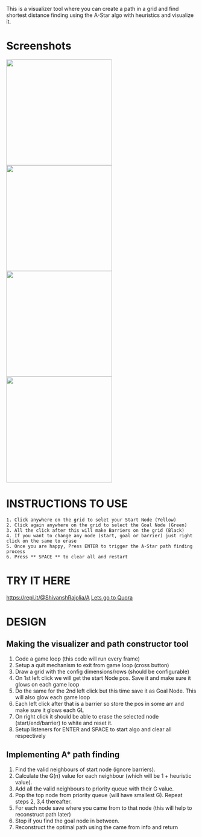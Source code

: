 This is a visualizer tool where you can create a path in a grid and find shortest distance finding using the A-Star algo with heuristics and visualize it.
# Screenshots
<div>
<span>
<img src="https://user-images.githubusercontent.com/16266951/104873816-637c4180-5977-11eb-92f2-4dedcf6a01b1.png" data-canonical-src="https://gyazo.com/eb5c5741b6a9a16c692170a41a49c858.png" width="280" height="280" />
<img src="https://user-images.githubusercontent.com/16266951/104873240-0e8bfb80-5976-11eb-9a48-fc404fda20d2.png" data-canonical-src="https://gyazo.com/eb5c5741b6a9a16c692170a41a49c858.png" width="280" height="280" />
<img src="https://user-images.githubusercontent.com/16266951/104873612-efda3480-5976-11eb-9390-35b9afdc436c.png" data-canonical-src="https://gyazo.com/eb5c5741b6a9a16c692170a41a49c858.png" width="280" height="280" />
</span>
<img src="https://user-images.githubusercontent.com/16266951/104874339-b73b5a80-5978-11eb-84b8-5b57632ed3fb.png" data-canonical-src="https://gyazo.com/eb5c5741b6a9a16c692170a41a49c858.png" width="280" height="280" />
</span> 
</div>

# INSTRUCTIONS TO USE
    1. Click anywhere on the grid to selet your Start Node (Yellow)
    2. Click again anywhere on the grid to select the Goal Node (Green)
    3. All the click after this will make Barriers on the grid (Black)
    4. If you want to change any node (start, goal or barrier) just right click on the same to erase
    5. Once you are happy, Press ENTER to trigger the A-Star path finding process
    6. Press ** SPACE ** to clear all and restart

# TRY IT HERE
   https://repl.it/@ShivanshRajolia/A
   [Lets go to Quora](https://repl.it/@ShivanshRajolia/A)

# DESIGN

## Making the visualizer and path constructor tool
1. Code a game loop (this code will run every frame)
2. Setup a quit mechanism to exit from game loop (cross button)
3. Draw a grid with the config dimensions/rows (should be configurable)
4. On 1st left click we will get the start Node pos. Save it and make sure it glows on each game loop
5. Do the same for the 2nd left click but this time save it as Goal Node. This will also glow each game loop
6. Each left click after that is a barrier so store the pos in some arr and make sure it glows each GL
7. On right click it should be able to erase the selected node (start/end/barrier) to white and reset it.
8. Setup listeners for ENTER and SPACE to start algo and clear all respectively

## Implementing A* path finding
1. Find the valid neighbours of start node (ignore barriers).
2. Calculate the G(n) value for each neighbour (which will be 1 + heuristic value).
3. Add all the valid neighbours to priority queue with their G value.
4. Pop the top node from priority queue (will have smallest G). Repeat steps 2, 3,4 thereafter.
5. For each node save where you came from to that node (this will help to reconstruct path later)
6. Stop if you find the goal node in between.
7. Reconstruct the optimal path using the came from info and return
